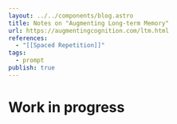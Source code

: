 ```yaml
---
layout: ../../components/blog.astro
title: Notes on "Augmenting Long-term Memory"
url: https://augmentingcognition.com/ltm.html
references:
  - "[[Spaced Repetition]]"
tags:
  - prompt
publish: true
---
```


# Work in progress

<!-- ## Introduction [[2024-06-02]]
This articles main conjecture that good memory helps us think better and that good memory is a choice. First half talks about: what is [[Anki]], patterns and anti-patterns in Anki, how to build deep understanding of complex topics. Second half talks about: different memory systems, role of memory in creativity and problem solving.

As an example I'm going to read [[pages/What every systems programmer should know about concurrency]] following along along this article. The author suggests reading a paper in multiple passes:
- _skimming_ pass:
	- identify core ideas of the paper and basic terminology used in it
	- make multiple such _skimming_ passes to collect ideas that are easy to understand
	- if something is difficult to understand, don't spend too much time on it, just keep reading
	- these reading passes should be quick
	- keep adding questions about elementary facts to Anki
- _thorough_ pass:
	- read slower
	- add more in-depth questions
## How spaced repetition works [[2024-06-04]]
The author points out that Anki works much better when it is used as an aid to personal project/aim, describing this using emotional commitment. [[Andy Matuschak]] in his talk [[How might we learn]] makes the same point. Learning is only effective when it is about something the we deeply care about.

### Tips on writing [[Spaced Repetition Prompt|cards]]
- Write atleast 5 to 20 questions.
- Use figures, if you can.
- Make questions and answers as atomic as possible. Atomic questions are about putting focus on the parts of questions that you are most likely to get wrong. This also forces one into the habit of breaking a concept asking atomic questions.
- Avoid orphan questions, questions should be inter-connected to one another. Questions also need to be connected to the goals of my learning. If they do not, they can be considered "orphan" questions.
  
### Tips on how to use [[Anki]]
- Use one big deck.
- Don't share decks or re-use other's deck.

### How to do shallow reads?
- Ankify about core claims, questions and ideas.
- Instead of writing questions as "facts" always write questions pointing to sources.
- Questions that point out different properties/reasons. 
  As example, from [[pages/What every systems programmer should know about concurrency|this paper]]: what makes lockless and locking different from each other?

### Why construct your own cards and deck?
> Writing Anki cards is an act of understanding in itself. That is, figuring out good questions to ask, and answers.

- Research shows that the more elaborately we encode a memory, the stronger that memory is.
- Asking questions that connect two concepts, reinforces both of them, this is called "elaborative encoding".
- Cultivate your own strategies for elaborative encoding. For example, asking the same question in different ways, reinforces the same idea but from different angles.

### Procedural vs. declarative memory
- How to use Anki to memorise things and recognise situations in which those things are useful?
- [[Andy Matuschak]] also [[How might we learn|mentions]] that AI agents can integrate flash cards from one's daily tasks and vice-versa. -->
